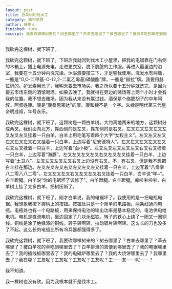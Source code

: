 ```yaml
---
layout: post
title: 白羊树和伐木工
category: 画中世界
author: 骑鹿人
finished: ture
excerpt: 我要砍哪棵树来的？树去哪里了？白羊去哪里了？草去哪里了？被白羊吃的草吃到哪里去了？白羊排泄的粪便到哪里去了？我的电锯哪里去了？我的插线板哪里去了？我的电磁炉哪里去了？
---
```


我砍完这棵树，就下班了。

我砍完这颗树，就下班了。下班后我就回到伐木工小屋里，把我的电锯靠在门右侧的木箱上，插上电源充电。走进更衣室，脱下肮脏的工作服。再进入最里边的浴室，我要在十五分钟内洗完澡。沐浴液要按三下，才足够我使用。洗发水有两瓶，一瓶是“O,O-二甲基-O-(2,2-二氯乙烯基)磷酸酯”牌，一瓶是“赫拉”牌。我要用赫拉牌的。护发素用光了，我明天要去市场买。我之所以要十五分钟就洗完，是因为要去市场东侧的酒馆喝酒。如果去晚了，我就得在旁边的赌场等上两个小时才会有我的位置。我不想去赌场，因为我从来没有赢过钱。酒保是个络腮胡子的中年阿叔。阿叔姓康。康是“康桑思密达”的康。康和棣不是一个字。朱棣是明代第三代皇帝明成祖，年号永乐。

我砍完这棵树，就下班了。这颗树是一颗白羊树。大约离地两米的地方，这颗树分成两叉。我们面向北方，靠西侧的是左叉，靠东侧的是右叉。左叉左叉左叉左叉左叉左叉左叉挂着一只白羊，白羊上用毛笔写着四个大字“女权主义”。左叉左叉左叉左叉左叉左叉右叉挂着一只白羊，上边写着“尼安德特人”。左叉左叉左叉左叉左叉右叉左叉挂着一只白羊，上边写着“血小板”。左叉左叉左叉左叉左叉右叉右叉挂着一只白羊，上边写着“海豚”。左叉左叉左叉左叉右叉左叉左叉挂着一只白羊，上边写着“土卫六”。左叉左叉左叉左叉右叉上边没有右叉。不，有右叉，但是我不想把白羊挂在那边。左叉左叉左叉右叉左叉左叉左叉挂着一只白羊，上边写着“八零零八二零八八二零”。左叉左叉左叉右叉左叉左叉右叉挂着一只白羊，白羊说“咩~”。白羊蹬腿。白羊说“你的电锯坏了该修了”。白羊蹬腿。白羊蹬腿。库啦啦啦啦，白羊树上挂了太多白羊，把树压断了。

我砍完这棵树，就下班了。刚才白羊说，我的电锯坏了。我使用的是一把电瓶电锯。我想象我按下握柄上的按钮。按钮处只是一个简单的电路板。两条线通向电瓶。电瓶处也有一个电路板，用来保持电池的输出功率是基本稳定的。电池供电给电机。电机是直流电机，里边固定了几块永磁铁。转子的铁心上绕了一圈又一圈铜线。铜线是涂了绝缘漆的铜线。转子转啊转，拉动锯片转啊转。这么长的刀也没多了不起。这么长的电锯比所有冷兵器都强得多了。

我砍完这颗树，就下班了。我要砍哪棵树来的？树去哪里了？白羊去哪里了？草去哪里了？被白羊吃的草吃到哪里去了？白羊排泄的粪便到哪里去了？我的电锯哪里去了？我的插线板哪里去了？我的电磁炉哪里去了？我的大烧饼哪里去了？我哪里去了？我在哪？工友呢？工友呢？工友呢？工友呢？工——友——呢——？

我不知道。

我一棵树也没有砍。因为我根本就不是伐木工。
